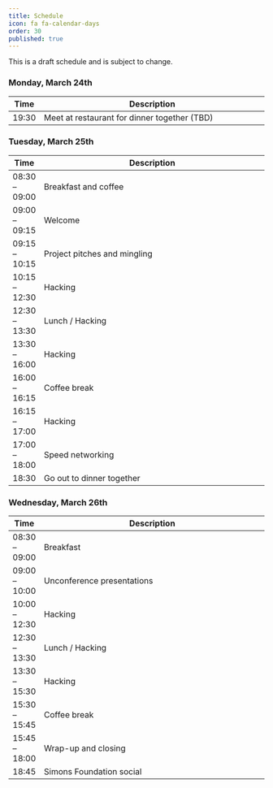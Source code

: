 ```yaml
---
title: Schedule
icon: fa fa-calendar-days
order: 30
published: true
---
```


This is a draft schedule and is subject to change.

<style>
table th:nth-of-type(2) {
    width: 99%;
}
</style>

### Monday, March 24th

| Time          | Description                                  |
| ------------- | -------------------------------------------- |
| 19:30         | Meet at restaurant for dinner together (TBD) |

### Tuesday, March 25th

| Time          | Description                  |
| ------------- | ---------------------------- |
| 08:30 – 09:00 | Breakfast and coffee         |
| 09:00 – 09:15 | Welcome                      |
| 09:15 – 10:15 | Project pitches and mingling |
| 10:15 – 12:30 | Hacking                      |
| 12:30 – 13:30 | Lunch / Hacking              |
| 13:30 – 16:00 | Hacking                      |
| 16:00 – 16:15 | Coffee break                 |
| 16:15 – 17:00 | Hacking                      |
| 17:00 – 18:00 | Speed networking             |
| 18:30         | Go out to dinner together    |

### Wednesday, March 26th

| Time          | Description                 |
| ------------- | --------------------------- |
| 08:30 – 09:00 | Breakfast                   |
| 09:00 – 10:00 | Unconference presentations  |
| 10:00 – 12:30 | Hacking                     |
| 12:30 – 13:30 | Lunch / Hacking             |
| 13:30 – 15:30 | Hacking                     |
| 15:30 – 15:45 | Coffee break                |
| 15:45 – 18:00 | Wrap-up and closing         |
| 18:45         | Simons Foundation social    |
